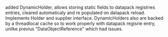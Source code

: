 added DynamicHolder, allows storing static fields to datapack registries entries, cleared automaticaly and re populated on datapack reload. Implements Holder and supplier interface.
DynamicHolders also are backed by a threadlocal cache so to work properly with datapack regisrie entry, unlike previus "DataObjectReference" which had issues.